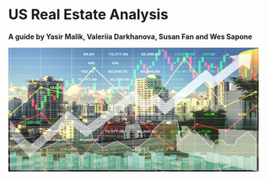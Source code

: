 # US Real Estate Analysis 
**A guide by Yasir Malik, Valeriia Darkhanova, Susan Fan and Wes Sapone**

<img src="/image/1.jpg" width="550" height="250" align=" center">
